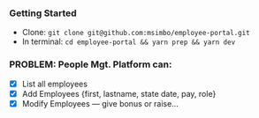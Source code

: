 ### Getting Started
- Clone: `git clone git@github.com:msimbo/employee-portal.git`
- In terminal: `cd employee-portal && yarn prep && yarn dev`

### PROBLEM: People Mgt. Platform can:
- [x] List all employees
- [x] Add Employees {first, lastname, state date, pay, role}
- [x] Modify Employees — give bonus or raise...